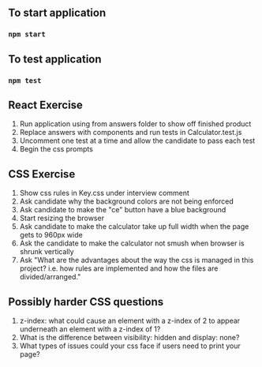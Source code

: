 ## To start application

### `npm start`

## To test application

### `npm test`

## React Exercise

1. Run application using <Calculator/> from answers folder to show off finished product
2. Replace answers <Calculator /> with components <Calculator /> and run tests in Calculator.test.js
3. Uncomment one test at a time and allow the candidate to pass each test
4. Begin the css prompts

## CSS Exercise

1. Show css rules in Key.css under interview comment
2. Ask candidate why the background colors are not being enforced
3. Ask candidate to make the "ce" button have a blue background
4. Start resizing the browser
5. Ask candidate to make the calculator take up full width when the page gets to 960px wide
6. Ask the candidate to make the calculator not smush when browser is shrunk vertically
7. Ask "What are the advantages about the way the css is managed in this project? i.e. how rules are implemented and 
how the files are divided/arranged."

## Possibly harder CSS questions

1. z-index: what could cause an element with a z-index of 2 to appear underneath an element with a z-index of 1?
2. What is the difference between visibility: hidden and display: none?
3. What types of issues could your css face if users need to print your page?
   